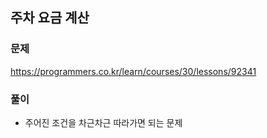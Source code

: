 ## 주차 요금 계산
### 문제
https://programmers.co.kr/learn/courses/30/lessons/92341
### 풀이
- 주어진 조건을 차근차근 따라가면 되는 문제